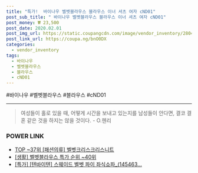```yaml
--- 
title: "특가!  바이나우 벨벳블라우스 블라우스 이너 셔츠 여자 cND01" 
post_sub_title: " 바이나우 벨벳블라우스 블라우스 이너 셔츠 여자 cND01" 
post_money: ₩ 23,500 
post_date: 2020.02.01 
post_img_url: https://static.coupangcdn.com/image/vendor_inventory/2804/7cb2be3a52f51052c4eed99fe1ead9e256ff3cb5fe75f9da1fef064e6a2a.png 
post_link_url: https://coupa.ng/bnO0DX 
categories: 
  - vendor_inventory 
tags: 
  - 바이나우 
  - 벨벳블라우스 
  - 블라우스 
  - cND01 
--- 
```

  #바이나우 #벨벳블라우스 #블라우스 #cND01 
<hr> 

> 여성들이 홀로 있을 때, 어떻게 시간을 보내고 있는지를 남성들이 안다면, 결코 결혼 같은 것을 하지는 않을 것이다. - O.헨리 


### POWER LINK

* <a href="https://blog.naver.com/an0733/221792325839" target="_blank"> TOP ~37위 [패션의류] 벨벳크리스크리스니트</a>
* <a href="https://blog.naver.com/sakai111/221792195082" target="_blank"> [생활] 벨벳블라우스 특가 순위 ~40위</a>
* <a href="https://blog.naver.com/an0733/221785777428" target="_blank">[특가] [텐바이텐] 스웨이드 벨벳 파이 좌식쇼파_(145463...</a>
